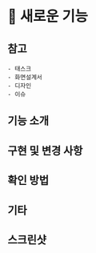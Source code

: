 # 🚀 새로운 기능

## 참고

    - 태스크
    - 화면설계서
    - 디자인
    - 이슈

## 기능 소개

## 구현 및 변경 사항

## 확인 방법

## 기타

## 스크린샷
